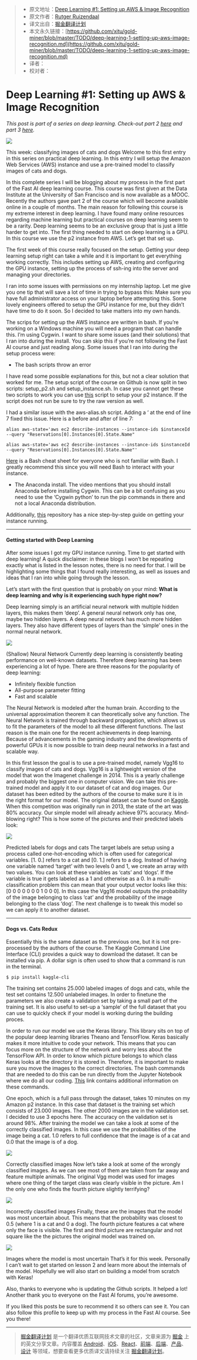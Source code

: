 
> * 原文地址：[Deep Learning #1: Setting up AWS & Image Recognition](https://medium.com/towards-data-science/deep-learning-1-1a7e7d9e3c07)
> * 原文作者：[Rutger Ruizendaal](https://medium.com/@r.ruizendaal)
> * 译文出自：[掘金翻译计划](https://github.com/xitu/gold-miner)
> * 本文永久链接：[https://github.com/xitu/gold-miner/blob/master/TODO/deep-learning-1-setting-up-aws-image-recognition.md](https://github.com/xitu/gold-miner/blob/master/TODO/deep-learning-1-setting-up-aws-image-recognition.md)
> * 译者：
> * 校对者：

# Deep Learning #1: Setting up AWS & Image Recognition

*This post is part of a series on deep learning. Check-out part 2 *[*here*](https://medium.com/@r.ruizendaal/deep-learning-2-f81ebe632d5c)* and part 3 *[*here*](https://medium.com/@r.ruizendaal/deep-learning-3-more-on-cnns-handling-overfitting-2bd5d99abe5d)*.*

![](https://cdn-images-1.medium.com/max/1600/1*y3guCmNkYLF2uR09Fslh5g.png)

This week: classifying images of cats and dogs
Welcome to this first entry in this series on practical deep learning. In this entry I will setup the Amazon Web Services (AWS) instance and use a pre-trained model to classify images of cats and dogs.

In this complete series I will be blogging about my process in the first part of the Fast AI deep learning course. This course was first given at the Data Institute at the University of San Francisco and is now available as a MOOC. Recently the authors gave part 2 of the course which will become available online in a couple of months. The main reason for following this course is my extreme interest in deep learning. I have found many online resources regarding machine learning but practical courses on deep learning seem to be a rarity. Deep learning seems to be an exclusive group that is just a little harder to get into. The first thing needed to start on deep learning is a GPU. In this course we use the p2 instance from AWS. Let’s get that set up.

The first week of this course really focused on the setup. Getting your deep learning setup right can take a while and it is important to get everything working correctly. This includes setting up AWS, creating and configuring the GPU instance, setting up the process of ssh-ing into the server and managing your directories.

I ran into some issues with permissions on my internship laptop. Let me give you one tip that will save a lot of time in trying to bypass this: Make sure you have full administrator access on your laptop before attempting this. Some lovely engineers offered to setup the GPU instance for me, but they didn’t have time to do it soon. So I decided to take matters into my own hands.

The scrips for setting up the AWS instance are written in bash. If you’re working on a Windows machine you will need a program that can handle this. I’m using Cygwin. I want to share some issues (and their solutions) that I ran into during the install. You can skip this if you’re not following the Fast AI course and just reading along. Some issues that I ran into during the setup process were:

- The bash scripts throw an error

I have read some possible explanations for this, but not a clear solution that worked for me. The setup script of the course on Github is now split in two scripts: setup_p2.sh and setup_instance.sh. In case you cannot get these two scripts to work you can use [this](https://github.com/ericschwarzkopf/courses/blob/dc06ce745a30850e7937858fb26a67df2aff329d/setup/setup_p2.sh) script to setup your p2 instance. If the script does not run be sure to try the raw version as well.

I had a similar issue with the aws-alias.sh script. Adding a ‘ at the end of line 7 fixed this issue. Here is a before and after of line 7:

    alias aws-state='aws ec2 describe-instances --instance-ids $instanceId --query "Reservations[0].Instances[0].State.Name"

    alias aws-state='aws ec2 describe-instances --instance-ids $instanceId --query "Reservations[0].Instances[0].State.Name"'

[Here](https://gist.github.com/LeCoupa/122b12050f5fb267e75f) is a Bash cheat sheet for everyone who is not familiar with Bash. I greatly recommend this since you will need Bash to interact with your instance.

- The Anaconda install. The video mentions that you should install Anaconda before installing Cygwin. This can be a bit confusing as you need to use the ‘Cygwin python’ to run the pip commands in there and not a local Anaconda distribution.

Additionally, [this](https://github.com/TomLous/practical-deep-learning) repository has a nice step-by-step guide on getting your instance running.

---

#### Getting started with Deep Learning

After some issues I got my GPU instance running. Time to get started with deep learning! A quick disclaimer: in these blogs I won’t be repeating exactly what is listed in the lesson notes, there is no need for that. I will be highlighting some things that I found really interesting, as well as issues and ideas that I ran into while going through the lesson.

Let’s start with the first question that is probably on your mind: **What is deep learning and why is it experiencing such hype right now?**

Deep learning simply is an artificial neural network with multiple hidden layers, this makes them ‘deep’. A general neural network only has one, maybe two hidden layers. A deep neural network has much more hidden layers. They also have different types of layers than the ‘simple’ ones in the normal neural network.

![](https://cdn-images-1.medium.com/max/1600/1*CcQPggEbLgej32mVF2lalg.png)

(Shallow) Neural Network
Currently deep learning is consistently beating performance on well-known datasets. Therefore deep learning has been experiencing a lot of hype. There are three reasons for the popularity of deep learning:

- Infinitely flexible function
- All-purpose parameter fitting
- Fast and scalable

The Neural Network is modeled after the human brain. According to the universal approximation theorem it can theoretically solve any function. The Neural Network is trained through backward propagation, which allows us to fit the parameters of the model to all these different functions. The last reason is the main one for the recent achievements in deep learning. Because of advancements in the gaming industry and the developments of powerful GPUs it is now possible to train deep neural networks in a fast and scalable way.

In this first lesson the goal is to use a pre-trained model, namely Vgg16 to classify images of cats and dogs. Vgg16 is a lightweight version of the model that won the Imagenet challenge in 2014. This is a yearly challenge and probably the biggest one in computer vision. We can take this pre-trained model and apply it to our dataset of cat and dog images. Our dataset has been edited by the authors of the course to make sure it is in the right format for our model. The original dataset can be found on [Kaggle](https://www.kaggle.com/c/dogs-vs-cats). When this competition was originally run in 2013, the state of the art was 80% accuracy. Our simple model will already achieve 97% accuracy. Mind-blowing right? This is how some of the pictures and their predicted labels look:

![](https://cdn-images-1.medium.com/max/1600/1*y3guCmNkYLF2uR09Fslh5g.png)

Predicted labels for dogs and cats
The target labels are setup using a process called one-hot-encoding which is often used for categorical variables. [1. 0.] refers to a cat and [0. 1.] refers to a dog. Instead of having one variable named ‘target’ with two levels 0 and 1, we create an array with two values. You can look at these variables as ‘cats’ and ‘dogs’. If the variable is true it gets labeled as a 1 and otherwise as a 0. In a multi-classification problem this can mean that your output vector looks like this: [0 0 0 0 0 0 0 1 0 0 0]. In this case the Vgg16 model outputs the probability of the image belonging to class ‘cat’ and the probability of the image belonging to the class ‘dog’. The next challenge is to tweak this model so we can apply it to another dataset.

---

#### **Dogs vs. Cats Redux**

Essentially this is the same dataset as the previous one, but it is not pre-processed by the authors of the course. The Kaggle Command Line Interface (CLI) provides a quick way to download the dataset. It can be installed via pip. A dollar sign is often used to show that a command is run in the terminal.

    $ pip install kaggle-cli

The training set contains 25.000 labeled images of dogs and cats, while the test set contains 12.500 unlabeled images. In order to finetune the parameters we also create a validation set by taking a small part of the training set. It is also useful to set-up a ‘sample’ of the full dataset that you can use to quickly check if your model is working during the building proces.

In order to run our model we use the Keras library. This library sits on top of the popular deep learning libraries Theano and TensorFlow. Keras basically makes it more intuitive to code your network. This means that you can focus more on the structure of the network and worry less about the TensorFlow API. In order to know which picture belongs to which class Keras looks at the directory it is stored in. Therefore, it is important to make sure you move the images to the correct directories. The bash commands that are needed to do this can be run directly from the Jupyter Notebook where we do all our coding. [This](https://www.cyberciti.biz/faq/mv-command-howto-move-folder-in-linux-terminal/) link contains additional information on these commands.

One epoch, which is a full pass through the dataset, takes 10 minutes on my Amazon p2 instance. In this case that dataset is the training set which consists of 23.000 images. The other 2000 images are in the validation set. I decided to use 3 epochs here. The accuracy on the validation set is around 98%. After training the model we can take a look at some of the correctly classified images. In this case we use the probabilities of the image being a cat. 1.0 refers to full confidence that the image is of a cat and 0.0 that the image is of a dog.

![](https://cdn-images-1.medium.com/max/1600/1*fgOX3G_imeRsodKuBBA8Tg.png)

Correctly classified images
Now let’s take a look at some of the wrongly classified images. As we can see most of them are taken from far away and feature multiple animals. The original Vgg model was used for images where one thing of the target class was clearly visible in the picture. Am I the only one who finds the fourth picture slightly terrifying?

![](https://cdn-images-1.medium.com/max/1600/1*jD6t1ifVrrGq571eh5lqhA.png)

Incorrectly classified images
Finally, these are the images that the model was most uncertain about. This means that the probability was closest to 0.5 (where 1 is a cat and 0 a dog). The fourth picture features a cat where only the face is visible. The first and third picture are rectangular and not square like the the pictures the original model was trained on.

![](https://cdn-images-1.medium.com/max/1600/1*zlSUpvspBf9zYm175uaY1w.png)

Images where the model is most uncertain
That’s it for this week. Personally I can’t wait to get started on lesson 2 and learn more about the internals of the model. Hopefully we will also start on building a model from scratch with Keras!

Also, thanks to everyone who is updating the Github scripts. It helped a lot! Another thank you to everyone on the Fast AI forums, you’re awesome.

If you liked this posts be sure to recommend it so others can see it. You can also follow this profile to keep up with my process in the Fast AI course. See you there!


---

> [掘金翻译计划](https://github.com/xitu/gold-miner) 是一个翻译优质互联网技术文章的社区，文章来源为 [掘金](https://juejin.im) 上的英文分享文章。内容覆盖 [Android](https://github.com/xitu/gold-miner#android)、[iOS](https://github.com/xitu/gold-miner#ios)、[React](https://github.com/xitu/gold-miner#react)、[前端](https://github.com/xitu/gold-miner#前端)、[后端](https://github.com/xitu/gold-miner#后端)、[产品](https://github.com/xitu/gold-miner#产品)、[设计](https://github.com/xitu/gold-miner#设计) 等领域，想要查看更多优质译文请持续关注 [掘金翻译计划](https://github.com/xitu/gold-miner)。
